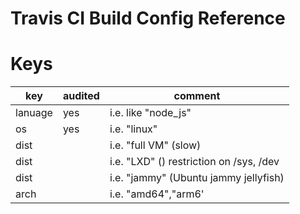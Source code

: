 # Travis CI Build Config Reference

# Keys

| key     | audited | comment                                  |
|---------|---------|------------------------------------------|
| lanuage | yes     | i.e. like "node_js"                      |
| os      | yes     | i.e. "linux"                             |
| dist    |         | i.e. "full VM" (slow)                    |
| dist    |         | i.e. "LXD" ()  restriction on /sys, /dev |
| dist    |         | i.e. "jammy" (Ubuntu jammy jellyfish)    |
| arch    |         | i.e. "amd64","arm6'


